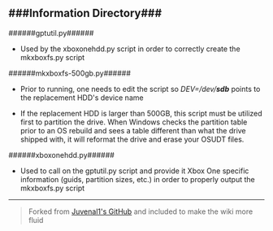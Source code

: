 ###Information Directory###
---
######gptutil.py######
- Used by the xboxonehdd.py script in order to correctly create the mkxboxfs.py script

######mkxboxfs-500gb.py######
- Prior to running, one needs to edit the script so _DEV=/dev/__sdb___ points to the replacement HDD's device name

- If the replacement HDD is larger than 500GB, this script must be utilized first to partition the drive.  When Windows checks the partition table prior to an OS rebuild and sees a table different than what the drive shipped with, it will reformat the drive and erase your OSUDT files.


######xboxonehdd.py######
- Used to call on the gptutil.py script and provide it Xbox One specific information (guids, partition sizes, etc.) in order to properly output the mkxboxfs.py script

---
> Forked from [Juvenal1's GitHub](https://github.com/Juvenal1/xboxonehdd) and included to make the wiki more fluid
